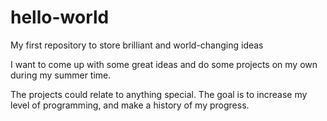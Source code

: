 # hello-world
My first repository to store brilliant and world-changing ideas

I want to come up with some great ideas and do some projects on my own during my summer time.

The projects could relate to anything special. The goal is to increase my level of programming, and make a history of my progress.
